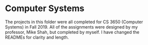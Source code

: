 # Computer Systems

The projects in this folder were all completed for CS 3650 (Computer Systems) in Fall 2019. All of the assignments were designed by my professor, Mike Shah, but completed by myself. I have changed the READMEs for clarity and length. 
